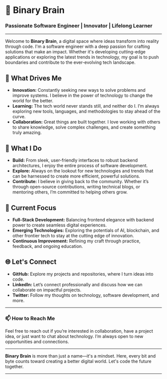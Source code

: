 

# 🧠 Binary Brain

### Passionate Software Engineer | Innovator | Lifelong Learner

---

Welcome to **Binary Brain**, a digital space where ideas transform into reality through code. I'm a software engineer with a deep passion for crafting solutions that make an impact. Whether it's developing cutting-edge applications or exploring the latest trends in technology, my goal is to push boundaries and contribute to the ever-evolving tech landscape.

## 🌟 What Drives Me

- **Innovation:** Constantly seeking new ways to solve problems and improve systems. I believe in the power of technology to change the world for the better.
- **Learning:** The tech world never stands still, and neither do I. I’m always exploring new tools, languages, and methodologies to stay ahead of the curve.
- **Collaboration:** Great things are built together. I love working with others to share knowledge, solve complex challenges, and create something truly amazing.

## 🚀 What I Do

- **Build:** From sleek, user-friendly interfaces to robust backend architectures, I enjoy the entire process of software development.
- **Explore:** Always on the lookout for new technologies and trends that can be harnessed to create more efficient, powerful solutions.
- **Contribute:** I believe in giving back to the community. Whether it’s through open-source contributions, writing technical blogs, or mentoring others, I’m committed to helping others grow.

## 💼 Current Focus

- **Full-Stack Development:** Balancing frontend elegance with backend power to create seamless digital experiences.
- **Emerging Technologies:** Exploring the potentials of AI, blockchain, and other frontier tech to stay at the cutting edge of innovation.
- **Continuous Improvement:** Refining my craft through practice, feedback, and ongoing education.

## 🌐 Let's Connect

- **GitHub:** Explore my projects and repositories, where I turn ideas into code.
- **LinkedIn:** Let’s connect professionally and discuss how we can collaborate on impactful projects.
- **Twitter:** Follow my thoughts on technology, software development, and more.

---

### 📫 How to Reach Me

Feel free to reach out if you’re interested in collaboration, have a project idea, or just want to chat about technology. I’m always open to new opportunities and connections.

---

**Binary Brain** is more than just a name—it's a mindset. Here, every bit and byte counts toward creating a better digital world. Let's code the future together.

---

